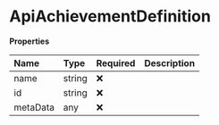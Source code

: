 # ApiAchievementDefinition

**Properties**

| Name     | Type   | Required | Description |
| :------- | :----- | :------- | :---------- |
| name     | string | ❌       |             |
| id       | string | ❌       |             |
| metaData | any    | ❌       |             |
